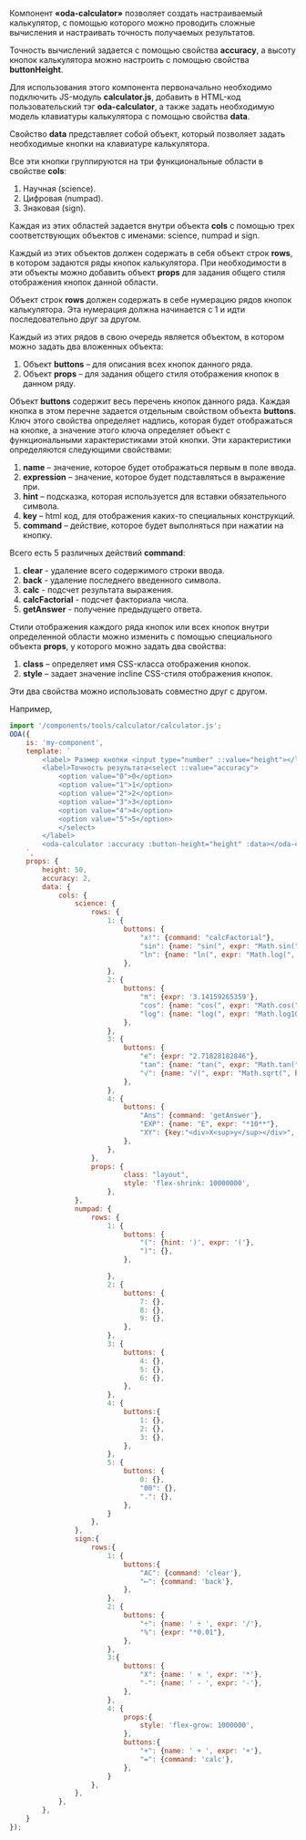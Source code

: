Компонент **«oda-calculator»** позволяет создать настраиваемый калькулятор, с помощью которого можно проводить сложные вычисления и настраивать точность получаемых результатов.

Точность вычислений задается с помощью свойства **accuracy**, а высоту кнопок калькулятора можно настроить с помощью свойства **buttonHeight**.

Для использования этого компонента первоначально необходимо подключить JS-модуль **calculator.js**, добавить в HTML-код пользовательский тэг **oda-calculator**, а также задать необходимую модель клавиатуры калькулятора с помощью свойства **data**.

Свойство **data** представляет собой объект, который позволяет задать необходимые кнопки на клавиатуре калькулятора.

Все эти кнопки группируются на три функциональные области в свойстве **cols**:

1. Научная (science).
1. Цифровая (numpad).
1. Знаковая (sign).

Каждая из этих областей задается внутри объекта **cols** с помощью трех соответствующих объектов с именами: science, numpad и sign.

Каждый из этих объектов должен содержать в себя объект строк **rows**, в котором задаются ряды кнопок калькулятора.  При необходимости в эти объекты можно добавить объект **props** для задания общего стиля отображения кнопок данной области.

Объект строк **rows** должен содержать в себе нумерацию рядов кнопок калькулятора. Эта нумерация должна начинается с 1 и идти последовательно друг за другом.

Каждый из этих рядов в свою очередь является объектом, в котором можно задать два вложенных объекта:

1. Объект **buttons** – для описания всех кнопок данного ряда.
2. Объект **props** – для задания общего стиля отображения кнопок в данном ряду.

Объект **buttons** содержит весь перечень кнопок данного ряда. Каждая кнопка в этом перечне задается отдельным свойством объекта **buttons**. Ключ этого свойства определяет надпись, которая будет отображаться на кнопке, а значение этого ключа определяет объект с функциональными характеристиками этой кнопки. Эти характеристики определяются следующими свойствами:

1. **name** – значение, которое будет отображаться первым в поле ввода.
1. **expression** – значение, которое будет подставляться в выражение при.
1. **hint** – подсказка, которая используется для вставки обязательного символа.
1. **key** – html код, для отображения каких-то специальных конструкций.
1. **command** – действие, которое будет выполняться при нажатии на кнопку.

Всего есть 5 различных действий **command**:

1. **clear** - удаление всего содержимого строки ввода.
1. **back** - удаление последнего введенного символа.
1. **calc** - подсчет результата выражения.
1. **calcFactorial** - подсчет факториала числа.
1. **getAnswer** - получение предыдущего ответа.

Стили отображения каждого ряда кнопок или всех кнопок внутри определенной области можно изменить с помощью специального объекта **props**, у которого можно задать два свойства:

1. **class** – определяет имя CSS-класса отображения кнопок.
1. **style** – задает значение incline CSS-стиля отображения кнопок.

Эти два свойства можно использовать совместно друг с другом.

Например,

```javascript _run_line_edit_loadoda_[my-component.js]_h=260_eh=260_
import '/components/tools/calculator/calculator.js';
ODA({
    is: 'my-component',
    template: `
        <label> Размер кнопки <input type="number" ::value="height"></label>
        <label>Точность результата<select ::value="accuracy">
            <option value="0">0</option>
            <option value="1">1</option>
            <option value="2">2</option>
            <option value="3">3</option>
            <option value="4">4</option>
            <option value="5">5</option>
            </select>
        </label>
        <oda-calculator :accuracy :button-height="height" :data></oda-calculator>
    `,
    props: {
        height: 50,
        accuracy: 2,
        data: {
            cols: {
                science: {
                    rows: {
                        1: {
                            buttons: {
                                "x!": {command: "calcFactorial"},
                                "sin": {name: "sin(", expr: "Math.sin(", hint: ')'},
                                "ln": {name: "ln(", expr: "Math.log(", hint: ')'},
                            },
                        },
                        2: {
                            buttons: {
                                "π": {expr: '3.14159265359'},
                                "cos": {name: "cos(", expr: "Math.cos(", hint: ')'},
                                "log": {name: "log(", expr: "Math.log10(", hint: ')'},
                            },
                        },
                        3: {
                            buttons: {
                                "e": {expr: "2.71828182846"},
                                "tan": {name: "tan(", expr: "Math.tan(", hint: ')'},
                                "√": {name: "√(", expr: "Math.sqrt(", hint: ')'},
                            },
                        },
                        4: {
                            buttons: {
                                "Ans": {command: 'getAnswer'},
                                "EXP": {name: "E", expr: "*10**"},
                                "XY": {key:"<div>X<sup>y</sup></div>", name: "^", expr: "**"},
                            },
                        },
                    },
                    props: {
                            class: "layout",
                            style: 'flex-shrink: 10000000',
                        },
                },
                numpad: {
                    rows: {
                        1: {
                            buttons: {
                                "(": {hint: ')', expr: '('},
                                ")": {},
                            },

                        },
                        2: {
                            buttons: {
                                7: {},
                                8: {},
                                9: {},
                            },
                        },
                        3: {
                            buttons: {
                                4: {},
                                5: {},
                                6: {},
                            },
                        },
                        4: {
                            buttons:{
                                1: {},
                                2: {},
                                3: {},
                            },
                        },
                        5: {
                            buttons: {
                                0: {},
                                "00": {},
                                ".": {},
                            },
                        }
                    },
                },
                sign:{
                    rows:{
                        1: {
                            buttons:{
                                "AC": {command: 'clear'},
                                "⟵": {command: 'back'},
                            },
                        },
                        2: {
                            buttons: {
                                "÷": {name: ' ÷ ', expr: '/'},
                                "%": {expr: "*0.01"},
                            },
                        },
                        3:{
                            buttons: {
                                "X": {name: ' × ', expr: '*'},
                                "-": {name: ' - ', expr: '-'},
                            },
                        },
                        4: {
                            props:{
                                style: 'flex-grow: 1000000',
                            },
                            buttons:{
                                "+": {name: ' + ', expr: '+'},
                                "=": {command: 'calc'},
                            },
                        }
                    },
                },
            },
        },
    }
});
```
